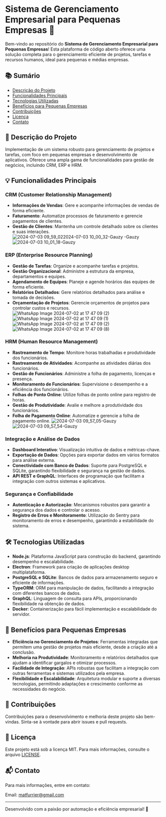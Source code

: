 # Sistema de Gerenciamento Empresarial para Pequenas Empresas 🏢

Bem-vindo ao repositório do **Sistema de Gerenciamento Empresarial para Pequenas Empresas**! Esta plataforma de código aberto oferece uma solução completa para o gerenciamento eficiente de projetos, tarefas e recursos humanos, ideal para pequenas e médias empresas.

## 📚 Sumário

- [Descrição do Projeto](#descrição-do-projeto)
- [Funcionalidades Principais](#funcionalidades-principais)
- [Tecnologias Utilizadas](#tecnologias-utilizadas)
- [Benefícios para Pequenas Empresas](#benefícios-para-pequenas-empresas)
- [Contribuições](#contribuições)
- [Licença](#licença)
- [Contato](#contato)

## 🌟 Descrição do Projeto

Implementação de um sistema robusto para gerenciamento de projetos e tarefas, com foco em pequenas empresas e desenvolvimento de aplicativos. Oferece uma ampla gama de funcionalidades para gestão de negócios, incluindo CRM, ERP e HRM.

## 💡 Funcionalidades Principais

### CRM (Customer Relationship Management)
- **Informações de Vendas**: Gere e acompanhe informações de vendas de forma eficiente.
- **Faturamento**: Automatize processos de faturamento e gerencie pagamentos de clientes.
- **Gestão de Clientes**: Mantenha um controle detalhado sobre os clientes e suas interações.
![2024-07-03 09_59_02![2024-07-03 10_00_32-Gauzy](https://github.com/matfurrier/CRMpme/assets/30526394/90b74c95-c02c-40b3-af89-4c2eaed96e4f)
-Gauzy](https://github.com/matfurrier/CRMpme/assets/30526394/0f035022-4ee2-4a69-8e02-c609fcba1327)
![2024-07-03 10_01_18-Gauzy](https://github.com/matfurrier/CRMpme/assets/30526394/0183919b-fe4a-4d71-8cf6-366b5d64b1d0)


### ERP (Enterprise Resource Planning)
- **Gestão de Tarefas**: Organize e acompanhe tarefas e projetos.
- **Gestão Organizacional**: Administre a estrutura da empresa, departamentos e equipes.
- **Agendamento de Equipes**: Planeje e agende horários das equipes de forma eficiente.
- **Relatórios Detalhados**: Gere relatórios detalhados para análise e tomada de decisões.
- **Orçamentação de Projetos**: Gerencie orçamentos de projetos para controlar custos e recursos.
![WhatsApp Image 2024-07-02 at 17 47 09 (2)](https://github.com/matfurrier/CRMpme/assets/30526394/f2d5cec9-fb57-463c-aa2e-0cb5b0422acc)
![WhatsApp Image 2024-07-02 at 17 47 09 (1)](https://github.com/matfurrier/CRMpme/assets/30526394/15aed5a7-5ad5-48e4-9cdf-6c49ed035e70)
![WhatsApp Image 2024-07-02 at 17 47 09 (2)](https://github.com/matfurrier/CRMpme/assets/30526394/4d54056c-b8ed-4047-b4f5-c60a85cafadc)
![WhatsApp Image 2024-07-02 at 17 47 09 (8)](https://github.com/matfurrier/CRMpme/assets/30526394/74dc3911-3eb7-4413-9693-299dbf7e304a)


### HRM (Human Resource Management)
- **Rastreamento de Tempo**: Monitore horas trabalhadas e produtividade dos funcionários.
- **Rastreamento de Atividades**: Acompanhe as atividades diárias dos funcionários.
- **Gestão de Funcionários**: Administre a folha de pagamento, licenças e presença.
- **Monitoramento de Funcionários**: Supervisione o desempenho e a eficiência dos funcionários.
- **Folhas de Ponto Online**: Utilize folhas de ponto online para registro de horas.
- **Gestão de Produtividade**: Avalie e melhore a produtividade dos funcionários.
- **Folha de Pagamento Online**: Automatize e gerencie a folha de pagamento online.
![2024-07-03 09_57_05-Gauzy](https://github.com/matfurrier/CRMpme/assets/30526394/9bdfb7f0-a504-43a8-85ca-8db3c41dd3ae)
![2024-07-03 09_57_54-Gauzy](https://github.com/matfurrier/CRMpme/assets/30526394/23a8e50f-411e-4287-b67d-5be747dbd770)


### Integração e Análise de Dados
- **Dashboard Interativo**: Visualização intuitiva de dados e métricas-chave.
- **Exportação de Dados**: Opções para exportar dados em vários formatos para análise externa.
- **Conectividade com Banco de Dados**: Suporte para PostgreSQL e SQLite, garantindo flexibilidade e segurança na gestão de dados.
- **API REST e GraphQL**: Interfaces de programação que facilitam a integração com outros sistemas e aplicativos.

### Segurança e Confiabilidade
- **Autenticação e Autorização**: Mecanismos robustos para garantir a segurança dos dados e controlar o acesso.
- **Registro de Erros e Monitoramento**: Utilização do Sentry para monitoramento de erros e desempenho, garantindo a estabilidade do sistema.

## 🛠 Tecnologias Utilizadas

- **Node.js**: Plataforma JavaScript para construção do backend, garantindo desempenho e escalabilidade.
- **Electron**: Framework para criação de aplicações desktop multiplataforma.
- **PostgreSQL e SQLite**: Bancos de dados para armazenamento seguro e eficiente de informações.
- **TypeORM**: ORM para manipulação de dados, facilitando a integração com diferentes bancos de dados.
- **GraphQL**: Linguagem de consulta para APIs, proporcionando flexibilidade na obtenção de dados.
- **Docker**: Containerização para fácil implementação e escalabilidade do servidor.

## 🚀 Benefícios para Pequenas Empresas

- **Eficiência no Gerenciamento de Projetos**: Ferramentas integradas que permitem uma gestão de projetos mais eficiente, desde a criação até a conclusão.
- **Melhoria na Produtividade**: Monitoramento e relatórios detalhados que ajudam a identificar gargalos e otimizar processos.
- **Facilidade de Integração**: APIs robustas que facilitam a integração com outras ferramentas e sistemas utilizados pela empresa.
- **Flexibilidade e Escalabilidade**: Arquitetura modular e suporte a diversas tecnologias, permitindo adaptações e crescimento conforme as necessidades do negócio.

## 🤝 Contribuições

Contribuições para o desenvolvimento e melhoria deste projeto são bem-vindas. Sinta-se à vontade para abrir issues e pull requests.

## 📄 Licença

Este projeto está sob a licença MIT. Para mais informações, consulte o arquivo [LICENSE](LICENSE.md).

## 📬 Contato

Para mais informações, entre em contato:

Email: [matfurrier@gmail.com](mailto:matfurrier@gmail.com)

---

Desenvolvido com a paixão por automação e eficiência empresarial! 🚀
